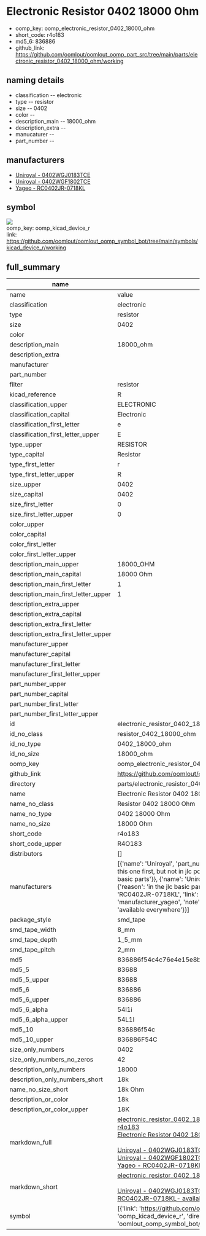 # Electronic Resistor 0402 18000 Ohm

  
* oomp_key: oomp_electronic_resistor_0402_18000_ohm 
* short_code: r4o183
* md5_6: 836886  
* github_link: https://github.com/oomlout/oomlout_oomp_part_src/tree/main/parts/electronic_resistor_0402_18000_ohm/working  
## naming details
* classification -- electronic
* type -- resistor
* size -- 0402
* color -- 
* description_main -- 18000_ohm
* description_extra -- 
* manucaturer -- 
* part_number -- 


## manufacturers
* [Uniroyal - 0402WGJ0183TCE]()  
* [Uniroyal - 0402WGF1802TCE]()  
* [Yageo - RC0402JR-0718KL](https://www.yageo.com/en/Chart/Download/pdf/RC0402JR-0718KL)  

## symbol

![](symbol/{index}/working/working_600.png)  
oomp_key: oomp_kicad_device_r  
link: https://github.com/oomlout/oomlout_oomp_symbol_bot/tree/main/symbols/kicad_device_r/working  


## full_summary
| name | value | 
| --- | --- | 
| name | value | 
| classification | electronic | 
| type | resistor | 
| size | 0402 | 
| color |  | 
| description_main | 18000_ohm | 
| description_extra |  | 
| manufacturer |  | 
| part_number |  | 
| filter | resistor | 
| kicad_reference | R | 
| classification_upper | ELECTRONIC | 
| classification_capital | Electronic | 
| classification_first_letter | e | 
| classification_first_letter_upper | E | 
| type_upper | RESISTOR | 
| type_capital | Resistor | 
| type_first_letter | r | 
| type_first_letter_upper | R | 
| size_upper | 0402 | 
| size_capital | 0402 | 
| size_first_letter | 0 | 
| size_first_letter_upper | 0 | 
| color_upper |  | 
| color_capital |  | 
| color_first_letter |  | 
| color_first_letter_upper |  | 
| description_main_upper | 18000_OHM | 
| description_main_capital | 18000 Ohm | 
| description_main_first_letter | 1 | 
| description_main_first_letter_upper | 1 | 
| description_extra_upper |  | 
| description_extra_capital |  | 
| description_extra_first_letter |  | 
| description_extra_first_letter_upper |  | 
| manufacturer_upper |  | 
| manufacturer_capital |  | 
| manufacturer_first_letter |  | 
| manufacturer_first_letter_upper |  | 
| part_number_upper |  | 
| part_number_capital |  | 
| part_number_first_letter |  | 
| part_number_first_letter_upper |  | 
| id | electronic_resistor_0402_18000_ohm | 
| id_no_class | resistor_0402_18000_ohm | 
| id_no_type | 0402_18000_ohm | 
| id_no_size | 18000_ohm | 
| oomp_key | oomp_electronic_resistor_0402_18000_ohm | 
| github_link | https://github.com/oomlout/oomlout_oomp_part_src/tree/main/parts/electronic_resistor_0402_18000_ohm/working | 
| directory | parts/electronic_resistor_0402_18000_ohm | 
| name | Electronic Resistor 0402 18000 Ohm | 
| name_no_class | Resistor 0402 18000 Ohm | 
| name_no_type | 0402 18000 Ohm | 
| name_no_size | 18000 Ohm | 
| short_code | r4o183 | 
| short_code_upper | R4O183 | 
| distributors | [] | 
| manufacturers | [{'name': 'Uniroyal', 'part_number': '0402WGJ0183TCE', 'link': '', 'id': 'manufacturer_uniroyal', 'note': {'reason': 'did this one first, but not in jlc pcb basic parts and 1 percent are and they are the same price', 'reason_short': 'not in jlc basic parts'}}, {'name': 'Uniroyal', 'part_number': '0402WGF1802TCE', 'link': '', 'id': 'manufacturer_uniroyal', 'note': {'reason': 'in the jlc basic parts catalogue', 'reason_short': 'jlc basic part'}}, {'name': 'Yageo', 'part_number': 'RC0402JR-0718KL', 'link': 'https://www.yageo.com/en/Chart/Download/pdf/RC0402JR-0718KL', 'id': 'manufacturer_yageo', 'note': {'reason': 'yageo is a commonly cross referenced part number', 'reason_short': 'available everywhere'}}] | 
| package_style | smd_tape | 
| smd_tape_width | 8_mm | 
| smd_tape_depth | 1_5_mm | 
| smd_tape_pitch | 2_mm | 
| md5 | 836886f54c4c76e4e15e8b007a8c57d0 | 
| md5_5 | 83688 | 
| md5_5_upper | 83688 | 
| md5_6 | 836886 | 
| md5_6_upper | 836886 | 
| md5_6_alpha | 54l1i | 
| md5_6_alpha_upper | 54L1I | 
| md5_10 | 836886f54c | 
| md5_10_upper | 836886F54C | 
| size_only_numbers | 0402 | 
| size_only_numbers_no_zeros | 42 | 
| description_only_numbers | 18000 | 
| description_only_numbers_short | 18k | 
| name_no_size_short | 18k Ohm | 
| description_or_color | 18k | 
| description_or_color_upper | 18K | 
| markdown_full | [electronic_resistor_0402_18000_ohm](https://github.com/oomlout/oomlout_oomp_part_src/tree/main/parts/electronic_resistor_0402_18000_ohm/working)<br>[r4o183](https://github.com/oomlout/oomlout_oomp_part_src/tree/main/parts/electronic_resistor_0402_18000_ohm/working)<br>[Electronic Resistor 0402 18000 Ohm](https://github.com/oomlout/oomlout_oomp_part_src/tree/main/parts/electronic_resistor_0402_18000_ohm/working)<br><br>[Uniroyal - 0402WGJ0183TCE- not in jlc basic parts]() [(L)  ](https://www.lcsc.com/search?q=0402WGJ0183TCE)[(D)  ](https://www.digikey.com/en/products?keywords=0402WGJ0183TCE)[(M)  ](https://www.mouser.com/Search/Refine?Keyword=0402WGJ0183TCE)[(N)  ](https://www.newark.com/search?st=0402WGJ0183TCE)[(SZ)  ](https://so.szlcsc.com/global.html?k=0402WGJ0183TCE)<br>[Uniroyal - 0402WGF1802TCE- jlc basic part]() [(L)  ](https://www.lcsc.com/search?q=0402WGF1802TCE)[(D)  ](https://www.digikey.com/en/products?keywords=0402WGF1802TCE)[(M)  ](https://www.mouser.com/Search/Refine?Keyword=0402WGF1802TCE)[(N)  ](https://www.newark.com/search?st=0402WGF1802TCE)[(SZ)  ](https://so.szlcsc.com/global.html?k=0402WGF1802TCE)<br>[Yageo - RC0402JR-0718KL- available everywhere](https://www.yageo.com/en/Chart/Download/pdf/RC0402JR-0718KL) [(L)  ](https://www.lcsc.com/search?q=RC0402JR-0718KL)[(D)  ](https://www.digikey.com/en/products?keywords=RC0402JR-0718KL)[(M)  ](https://www.mouser.com/Search/Refine?Keyword=RC0402JR-0718KL)[(N)  ](https://www.newark.com/search?st=RC0402JR-0718KL)[(SZ)  ](https://so.szlcsc.com/global.html?k=RC0402JR-0718KL)<br> | 
| markdown_short | [electronic_resistor_0402_18000_ohm](https://github.com/oomlout/oomlout_oomp_part_src/tree/main/parts/electronic_resistor_0402_18000_ohm/working)<br><br>[Uniroyal - 0402WGJ0183TCE- not in jlc basic parts]()[Uniroyal - 0402WGF1802TCE- jlc basic part]()[Yageo - RC0402JR-0718KL- available everywhere](https://www.yageo.com/en/Chart/Download/pdf/RC0402JR-0718KL) | 
| symbol | [{'link': 'https://github.com/oomlout/oomlout_oomp_symbol_bot/tree/main/symbols/kicad_device_r', 'oomp_key': 'oomp_kicad_device_r', 'directory': 'oomlout_oomp_symbol_bot/symbols/kicad_device_r//working/working.kicad_sym', 'index': 0}] | 
